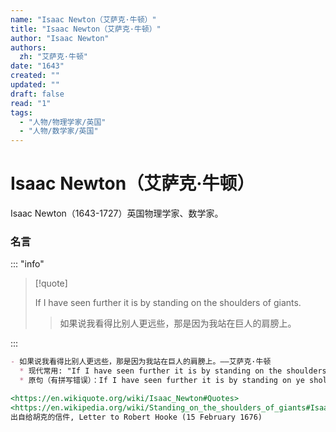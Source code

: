 ```yaml
---
name: "Isaac Newton（艾萨克·牛顿）"
title: "Isaac Newton（艾萨克·牛顿）"
author: "Isaac Newton"
authors:
  zh: "艾萨克·牛顿"
date: "1643"
created: ""
updated: ""
draft: false
read: "1"
tags:
  - "人物/物理学家/英国"
  - "人物/数学家/英国"
---
```


# Isaac Newton（艾萨克·牛顿）

Isaac Newton（1643-1727）英国物理学家、数学家。

### 名言

::: "info"

> [!quote]
>
> If I have seen further it is by standing on the shoulders of giants.
>
> > 如果说我看得比别人更远些，那是因为我站在巨人的肩膀上。

:::

```markdown
- 如果说我看得比别人更远些，那是因为我站在巨人的肩膀上。——艾萨克·牛顿
  * 现代常用: "If I have seen further it is by standing on the shoulders of giants."
  * 原句（有拼写错误）：If I have seen further it is by standing on ye sholders of Giants.

<https://en.wikiquote.org/wiki/Isaac_Newton#Quotes>
<https://en.wikipedia.org/wiki/Standing_on_the_shoulders_of_giants#Isaac_Newton>
出自给胡克的信件, Letter to Robert Hooke (15 February 1676)
```
